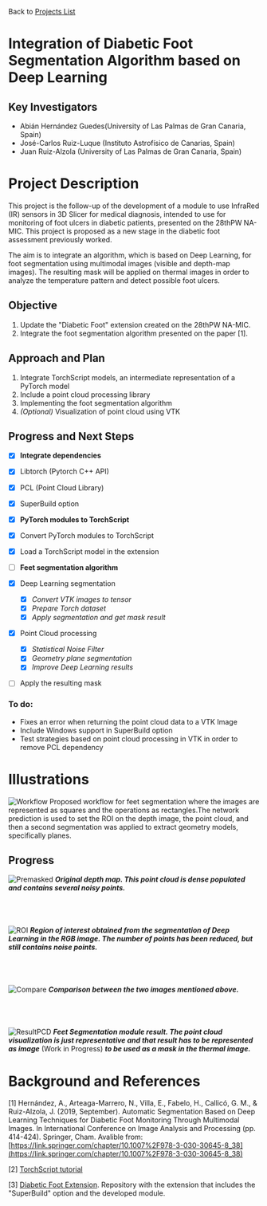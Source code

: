 Back to [Projects List](../../README.md#ProjectsList)

# Integration of Diabetic Foot Segmentation Algorithm based on Deep Learning

## Key Investigators

- Abián Hernández Guedes(University of Las Palmas de Gran Canaria, Spain)
- José-Carlos Ruiz-Luque (Instituto Astrofísico de Canarias, Spain)
- Juan Ruiz-Alzola (University of Las Palmas de Gran Canaria, Spain)


# Project Description

This project is the follow-up of the development of a module to use InfraRed (IR) sensors in 3D Slicer for medical diagnosis, intended to use for monitoring of foot ulcers in diabetic patients, presented on the 28thPW NA-MIC. This project is proposed as a new stage in the diabetic foot assessment previously worked.

The aim is to integrate an algorithm, which is based on Deep Learning, for foot segmentation using multimodal images (visible and depth-map images). The resulting mask will be applied on thermal images in order to analyze the temperature pattern and detect possible foot ulcers.

## Objective

1. Update the "Diabetic Foot" extension created on the 28thPW NA-MIC.
1. Integrate the foot segmentation algorithm presented on the paper [1].

## Approach and Plan

1. Integrate TorchScript models, an intermediate representation of a PyTorch model
1. Include a point cloud processing library
1. Implementing the foot segmentation algorithm
1. *(Optional)* Visualization of point cloud using VTK

## Progress and Next Steps
* [x]  **Integrate dependencies**
  * [x] Libtorch (Pytorch C++ API)
  * [x] PCL (Point Cloud Library)
  * [x] SuperBuild option
* [x]  **PyTorch modules to TorchScript**
  * [x] Convert PyTorch modules to TorchScript
  * [x] Load a TorchScript model in the extension
* [ ]  **Feet segmentation algorithm**
  * [x] Deep Learning segmentation
    * [x]  *Convert VTK images to tensor*
    * [x]  *Prepare Torch dataset*
    * [x]  *Apply segmentation and get mask result*
  * [x] Point Cloud processing
    * [x]  *Statistical Noise Filter*
    * [x]  *Geometry plane segmentation*
    * [x]  *Improve Deep Learning results*
  * [ ] Apply the resulting mask


  ### To do:
  *  Fixes an error when returning the point cloud data to a VTK Image
  *  Include Windows support in SuperBuild option
  *  Test strategies based on point cloud processing in VTK in order to remove PCL dependency

# Illustrations
![Workflow](images/Workflow.png "Proposed workflow")
Proposed workflow for feet segmentation where the images are represented as squares
and the operations as rectangles.The network prediction is used to set the ROI on the depth
image, the point cloud, and then a second segmentation was applied to extract geometry models,
specifically planes.

## Progress
![Premasked](images/preMaskedPCD.png)
***Original depth map. This point cloud is dense populated and contains several noisy points.***
<br/>
<br/>
<br/>
<br/>
<br/>
![ROI](images/maskedPCD.png)
***Region of interest obtained from the segmentation of Deep Learning in the RGB image. The number of points has been reduced, but still contains noise points.***
<br/>
<br/>
<br/>
<br/>
<br/>
![Compare](images/comparativeUnmasked&Masked.png)
***Comparison between the two images mentioned above.***
<br/>
<br/>
<br/>
<br/>
<br/>
![ResultPCD](images/resultPCD.png)
***Feet Segmentation module result. The point cloud visualization is just representative and that result has to be represented as image*** (Work in Progress) ***to be used as a mask in the thermal image.***


# Background and References

[1] Hernández, A., Arteaga-Marrero, N., Villa, E., Fabelo, H., Callicó, G. M., & Ruiz-Alzola, J. (2019, September). Automatic Segmentation Based on Deep Learning Techniques for Diabetic Foot Monitoring Through Multimodal Images. In International Conference on Image Analysis and Processing (pp. 414-424). Springer, Cham. Avalible from: [https://link.springer.com/chapter/10.1007%2F978-3-030-30645-8_38](https://link.springer.com/chapter/10.1007%2F978-3-030-30645-8_38)

[2] [TorchScript tutorial](https://pytorch.org/tutorials/beginner/Intro_to_TorchScript_tutorial.html)

[3] [Diabetic Foot Extension](https://github.com/SolidusAbi/DiabeticFootExtension). Repository with the extension that includes the "SuperBuild" option and the developed module.
